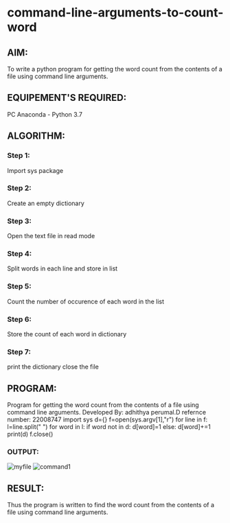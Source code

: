 # command-line-arguments-to-count-word
## AIM:
To write a python program for getting the word count from the contents of a file using command line arguments.

## EQUIPEMENT'S REQUIRED: 
PC
Anaconda - Python 3.7

## ALGORITHM: 
### Step 1:
Import sys package

### Step 2: 
 Create an empty dictionary
 
### Step 3: 
Open the text file in read mode

### Step 4:  
Split words in each line and store in list

### Step 5: 
Count the number of occurence of each word in the list

### Step 6: 
Store the count of each word in dictionary

### Step 7:
print the dictionary close the file

## PROGRAM:
Program for getting the word count from the contents of a file using command line arguments. Developed By: adhithya perumal.D refernce number: 22008747 import sys d={} f=open(sys.argv[1],"r") for line in f: l=line.split(" ") for word in l: if word not in d: d[word]=1 else: d[word]+=1 print(d) f.close()

### OUTPUT:
![myfile](https://user-images.githubusercontent.com/118707079/215267027-82eb80b8-d9eb-4026-9a61-7dcfdef61f75.png)
![command1](https://user-images.githubusercontent.com/118707079/215267032-8e9bec10-c140-4e11-be88-26e922f7b1ba.png)



## RESULT:
Thus the program is written to find the word count from the contents of a file using command line arguments.
